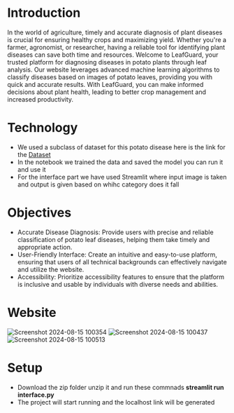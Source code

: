 # Introduction 
In the world of agriculture, timely and accurate diagnosis of plant diseases is crucial for ensuring healthy crops and maximizing yield.
Whether you're a farmer, agronomist, or researcher, having a reliable tool for identifying plant diseases can save both time and resources.
Welcome to LeafGuard, your trusted platform for diagnosing diseases in potato plants through leaf analysis.
Our website leverages advanced machine learning algorithms to classify diseases based on images of potato leaves, providing you with quick and accurate results.
With LeafGuard, you can make informed decisions about plant health, leading to better crop management and increased productivity.

# Technology 
* We used a subclass of dataset for this potato disease here is the link for the [Dataset](https://www.kaggle.com/datasets/arjuntejaswi/plant-village)
* In the notebook we trained the  data and saved the model you can run it and use it
* For the interface part we have used Streamlit where input image is taken and output is given based on whihc category does it fall

# Objectives 
* Accurate Disease Diagnosis: Provide users with precise and reliable classification of potato leaf diseases, helping them take timely and appropriate action.
* User-Friendly Interface: Create an intuitive and easy-to-use platform, ensuring that users of all technical backgrounds can effectively navigate and utilize the website.
* Accessibility: Prioritize accessibility features to ensure that the platform is inclusive and usable by individuals with diverse needs and abilities.

# Website 
![Screenshot 2024-08-15 100354](https://github.com/user-attachments/assets/6a761a18-d41a-469b-a4b9-ba3c36662e21)
![Screenshot 2024-08-15 100437](https://github.com/user-attachments/assets/15755e5b-0df1-49dc-8457-043af0de9626)
![Screenshot 2024-08-15 100513](https://github.com/user-attachments/assets/869f7219-e576-43e9-b9f5-436c80f35c16)

# Setup 
* Download the zip folder unzip it and run these commnads **streamlit run interface.py**
* The project will start running and the localhost link will be generated



